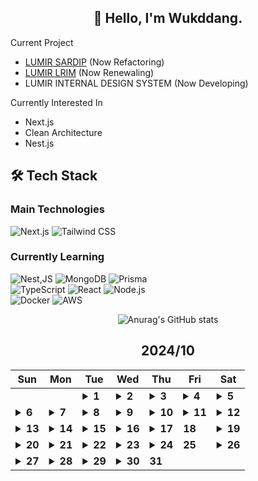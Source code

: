 <div align="center">

## 🙌 Hello, I'm Wukddang.

<div align="left">
  
  Current Project
  - [LUMIR SARDIP](https://sardip.lumir.space) (Now Refactoring) <br />
  - [LUMIR LRIM](https://app.lumir.space/lrim/apply) (Now Renewaling) <br/>
  - LUMIR INTERNAL DESIGN SYSTEM (Now Developing)
  
  Currently Interested In
  - Next.js
  - Clean Architecture
  - Nest.js

## 🛠 Tech Stack

### Main Technologies
![Next.js](https://img.shields.io/badge/-Next.js-000000?style=for-the-badge&logo=next.js&logoColor=white)
![Tailwind CSS](https://img.shields.io/badge/-Tailwind%20CSS-38B2AC?style=for-the-badge&logo=tailwind-css&logoColor=white)

### Currently Learning
![Nest,JS](https://img.shields.io/badge/-Nest.JS-E0234E?style=for-the-badge&logo=nestjs&logoColor=white)
![MongoDB](https://img.shields.io/badge/-MongoDB-47A248?style=for-the-badge&logo=mongodb&logoColor=white)
![Prisma](https://img.shields.io/badge/-Prisma-2D3748?style=for-the-badge&logo=prisma&logoColor=white)
<br/>
![TypeScript](https://img.shields.io/badge/-TypeScript-3178C6?style=for-the-badge&logo=typescript&logoColor=white)
![React](https://img.shields.io/badge/-React-61DAFB?style=for-the-badge&logo=react&logoColor=black)
![Node.js](https://img.shields.io/badge/-Node.js-339933?style=for-the-badge&logo=node.js&logoColor=white)
<br />
![Docker](https://img.shields.io/badge/-Docker-2496ED?style=for-the-badge&logo=docker&logoColor=white)
![AWS](https://img.shields.io/badge/-AWS-232F3E?style=for-the-badge&logo=amazon-web-services&logoColor=white)

</div>

![Anurag's GitHub stats](https://github-readme-stats.vercel.app/api?username=wukdddang&show_icons=true&theme=radical)


<!--CALENDAR-START-->
## 2024/10

| Sun | Mon | Tue | Wed | Thu | Fri | Sat |
| --- | --- | --- | --- | --- | --- | --- |
|     |     | <details><summary>**1**</summary>NextJS: 사내 프로젝트 풀스택 개발중</details> | <details><summary>**2**</summary>NextJS: 사내 프로젝트 풀스택 개발중</details> | <details><summary>**3**</summary>NestJS: 개인 사이드 프로젝트 연습중</details> | <details><summary>**4**</summary>NestJS: 개인 사이드 프로젝트 연습중</details> | <details><summary>**5**</summary>NestJS: 개인 사이드 프로젝트 연습중</details> |
| <details><summary>**6**</summary>NestJS: 개인 사이드 프로젝트 연습중</details> | <details><summary>**7**</summary>SQLD: 노랭이 연습중</details> | <details><summary>**8**</summary>SQLD: 노랭이 연습중</details> | <details><summary>**9**</summary>SQLD: 노랭이 연습중</details> | <details><summary>**10**</summary>SQLD: 노랭이 연습중 + Oracle DB 연습중</details> | <details><summary>**11**</summary>SQLD: 노랭이 연습중 + Oracle DB 연습중</details> | <details><summary>**12**</summary>SQLD: 노랭이 연습중 + Oracle DB 연습중, Docker: 도커 연습중</details> |
| <details><summary>**13**</summary>SQLD: 노랭이 연습중 + Oracle DB 연습중, Docker: 도커 연습중</details> | <details><summary>**14**</summary>SQLD: 노랭이 연습중 + Oracle DB 연습중, Docker: 도커 볼륨 연습중</details> | <details><summary>**15**</summary>SQLD: 노랭이 연습중 + Oracle DB 연습중, Docker: 도커 볼륨 연습중</details> | <details><summary>**16**</summary>SQLD: 노랭이 연습중 + Oracle DB 연습중, Docker: 도커 볼륨 연습중 + WSL2</details> | <details><summary>**17**</summary>SQLD: 노랭이 연습중 + Oracle DB 연습중</details> | **18** | <details><summary>**19**</summary>SQLD: 노랭이 연습중 + Oracle DB 연습중</details> |
| <details><summary>**20**</summary>SQLD: 노랭이 연습중 + Oracle DB 연습중, Docker: 도커 ENV, ARG 연습중</details> | <details><summary>**21**</summary>SQLD: 노랭이 연습중 + Oracle DB 연습중, Docker: 도커 다중 컨테이너 연습중</details> | <details><summary>**22**</summary>SQLD: 노랭이 연습중 + Oracle DB 연습중, Docker: 도커 다중 컨테이너 연습중</details> | <details><summary>**23**</summary>SQLD: 노랭이 연습중 + Oracle DB 연습중</details> | <details><summary>**24**</summary>SQLD: 노랭이 연습중 + Oracle DB 연습중</details> | **25** | <details><summary>**26**</summary>SQLD: 노랭이 연습중 + Oracle DB 연습중, Docker: 도커 컴포즈 연습중</details> |
| <details><summary>**27**</summary>SQLD: 노랭이 연습중 + Oracle DB 연습중, Docker: 도커 컴포즈 연습중</details> | <details><summary>**28**</summary>SQLD: 노랭이 연습중 + Oracle DB 연습중, Project: 책 오탈자 제보 플랫폼 개발중 - 프론트 UI 제작중</details> | <details><summary>**29**</summary>SQLD: 노랭이 연습중 + Oracle DB 연습중</details> | <details><summary>**30**</summary>SQLD: 노랭이 연습중 + Oracle DB 연습중</details> | **31** |

<!--CALENDAR-END-->
